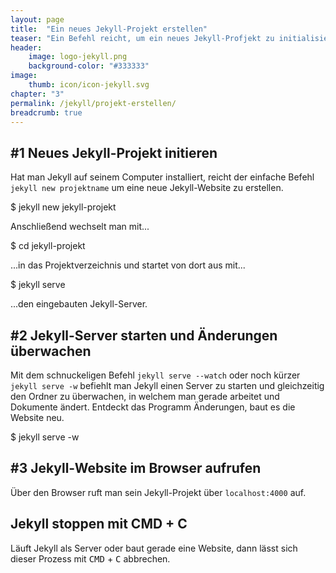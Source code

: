 ```yaml
---
layout: page
title:  "Ein neues Jekyll-Projekt erstellen"
teaser: "Ein Befehl reicht, um ein neues Jekyll-Profjekt zu initialisieren. Ein weiterer Befehl startet den integrierten Server."
header:
    image: logo-jekyll.png
    background-color: "#333333"
image:
    thumb: icon/icon-jekyll.svg
chapter: "3"
permalink: /jekyll/projekt-erstellen/
breadcrumb: true
---
```


## #1 Neues Jekyll-Projekt initieren

Hat man Jekyll auf seinem Computer installiert, reicht der einfache Befehl `jekyll new projektname` um eine neue Jekyll-Website zu erstellen.

<div class="alert-box radius terminal" markdown="1">
$ jekyll new jekyll-projekt  
</div>

Anschließend wechselt man mit...

<div class="alert-box radius terminal" markdown="1">
$ cd jekyll-projekt   
</div>

...in das Projektverzeichnis und startet von dort aus mit...

<div class="alert-box radius terminal" markdown="1">
$ jekyll serve  
</div>

...den eingebauten Jekyll-Server.



## #2 Jekyll-Server starten und Änderungen überwachen

Mit dem schnuckeligen Befehl `jekyll serve --watch` oder noch kürzer `jekyll serve -w` befiehlt man Jekyll einen Server zu starten und gleichzeitig den Ordner zu überwachen, in welchem man gerade arbeitet und Dokumente ändert. Entdeckt das Programm Änderungen, baut es die Website neu.

<div class="alert-box radius terminal" markdown="1">
$ jekyll serve -w
</div>


## #3 Jekyll-Website im Browser aufrufen

Über den Browser ruft man sein Jekyll-Projekt über `localhost:4000` auf.


## Jekyll stoppen mit CMD + C

Läuft Jekyll als Server oder baut gerade eine Website, dann lässt sich dieser Prozess mit <kbd>CMD</kbd> + <kbd>C</kbd> abbrechen.
